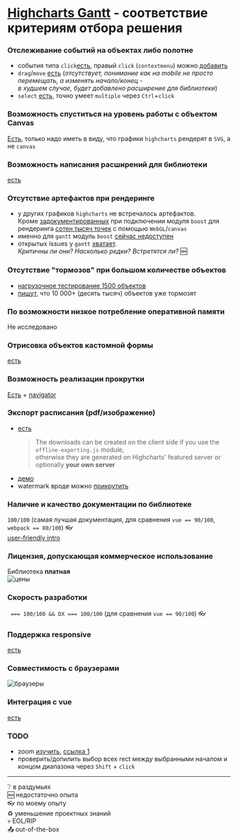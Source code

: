 # [Highcharts Gantt](https://www.highcharts.com/blog/products/gantt/) - соответствие критериям отбора решения

### Отслеживание событий на объектах либо полотне

-   события типа `click`[есть](https://api.highcharts.com/highcharts/plotOptions.series.events), правый `click` (`contextmenu`) можно [добавить](https://github.com/highcharts/highcharts/issues/15038#issuecomment-772469400)
-   `drag`/`move` [есть](https://www.highcharts.com/demo/gantt/interactive-gantt) (_отсутствует, понимание как на mobile не просто перемещать, а изменять начало/конец -  
    в худшем случае, будет добавлено расширение для библиотеки_)
-   `select` [есть](https://www.highcharts.com/demo/gantt/interactive-gantt), точно умеет `multiple` через `Ctrl`+`click`

### Возможность спуститься на уровень работы с объектом Canvas

[Есть](https://api.highcharts.com/class-reference/Highcharts.Point#graphic), только надо иметь в виду, что графики `highcharts` рендерят в `SVG`, а не `canvas`

### Возможность написания расширений для библиотеки

[есть](https://www.highcharts.com/docs/extending-highcharts/extending-highcharts)

### Отсутствие артефактов при рендеринге

-   у других графиков `highcharts` не встречалось артефактов.  
    Кроме [задокументированных](https://www.highcharts.com/docs/advanced-chart-features/boost-module#caveats) при подключении модуля `boost`
    для рендеринга [сотен тысяч точек](https://www.highcharts.com/docs/advanced-chart-features/boost-module#samples) с помощью `WebGL`/`canvas`
-   именно для `gantt` модуль `boost` [сейчас недоступен](https://github.com/highcharts/highcharts/issues/17415)
-   открытых issues у `gantt` [хватает](https://github.com/highcharts/highcharts/issues?q=is%3Aissue+is%3Aopen+gantt).  
    _Критичны ли они? Насколько редки? Встретятся ли?_ :new:

### Отсутствие "тормозов" при большом количестве объектов

-   [нагрузочное тестирование 1500 объектов](https://cakkypamucm.github.io/code-example/#/aircraft/flights/highcharts-gantt?aircraftsCount=30&flightsCount=50)
-   [пишут](https://github.com/highcharts/highcharts/issues/17415), что 10 000+ (десять тысяч) объектов уже тормозят

### По возможности низкое потребление оперативной памяти

Не исследовано

### Отрисовка объектов кастомной формы

[есть](https://api.highcharts.com/class-reference/Highcharts.SVGRenderer)

### Возможность реализации прокрутки

[Есть](https://www.highcharts.com/docs/chart-concepts/scrollbar) + [navigator](https://www.highcharts.com/demo/gantt/with-navigation)

### Экспорт расписания (pdf/изображение)

-   [есть](https://www.highcharts.com/docs/export-module/export-module-overview)
    > The downloads can be created on the client side if you use the `offline-exporting.js` module,  
    > otherwise they are generated on Highcharts' featured server or optionally **your own server**
-   [демо](https://www.highcharts.com/demo/gantt/download-pdf)
-   watermark вроде можно [прикрутить](https://www.highcharts.com/forum/viewtopic.php?t=22396)

### Наличие и качество документации по библиотеке

`100/100` (самая лучшая документация, для сравнения `vue == 90/100`, `webpack == 80/100`) :eyeglasses:  
[user-friendly intro](https://www.highcharts.com/blog/tutorials/how-to-learn-highcharts/)

### Лицензия, допускающая коммерческое использование

Библиотека **платная**  
![цены](http://dl3.joxi.net/drive/2023/05/16/0018/2688/1219200/00/3100316323.jpg)

### Скорость разработки

` === 100/100 && DX === 100/100` (для сравнения `vue == 90/100`) :eyeglasses:

### Поддержка responsive

[есть](https://www.highcharts.com/docs/chart-concepts/responsive)

### Совместимость с браузерами

![браузеры](http://dl3.joxi.net/drive/2023/05/16/0018/2688/1219200/00/ca85735361.jpg)

### Интеграция с vue

[есть](https://www.highcharts.com/integrations/vue/)

### TODO

-   zoom [изучить](https://www.highcharts.com/docs/chart-concepts/zooming), [ссылка 1](https://www.highcharts.com/forum/viewtopic.php?t=45829)
-   проверить/допилить выбор всех rect между выбранными началом и концом диапазона через `Shift` + `click`

---

:grey_question: в раздумьях  
:new: недостаточно опыта  
:eyeglasses: по моему опыту  
:recycle: уменьшение проектных знаний  
:skull: EOL/RIP  
:outbox_tray: out-of-the-box
